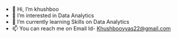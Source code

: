 - 👋 Hi, I’m khushboo
- 👀 I’m interested in Data Analytics
- 🌱 I’m currently learning Skills on Data Analytics
- 📫 You can reach me on Email Id- Khushboovyas22@gmail.com

<!---
khushboovyas22/khushboovyas22 is a ✨ special ✨ repository because its `README.md` (this file) appears on your GitHub profile.
You can click the Preview link to take a look at your changes.
--->
